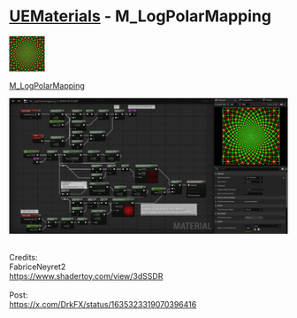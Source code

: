 # <a href="..">UEMaterials</a> - M_LogPolarMapping
<img src="M_LogPolarMapping_00.jpeg" width="64px" /><br/>

<a href="../M_LogPolarMapping.uasset">M_LogPolarMapping</a><br/>

<img src="M_LogPolarMapping_01.jpeg" width="640px" /><br/>


<br/>
Credits:<br/>
FabriceNeyret2<br/>
<a href="https://www.shadertoy.com/view/3dSSDR">https://www.shadertoy.com/view/3dSSDR</a><br/>
<br/>
Post:<br/>
<a href="https://x.com/DrkFX/status/1635323319070396416">https://x.com/DrkFX/status/1635323319070396416</a><br/>